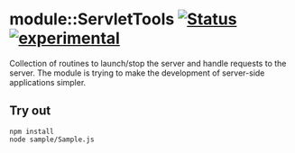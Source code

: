 
# module::ServletTools [![Status](https://github.com/Wandalen/wServletTools/workflows/Publish/badge.svg)](https://github.com/Wandalen/wServletTools/actions?query=workflow%3APublish) [![experimental](https://img.shields.io/badge/stability-experimental-orange.svg)](https://github.com/emersion/stability-badges#experimental)

Collection of routines to launch/stop the server and handle requests to the server. The module is trying to make the development of server-side applications simpler.

## Try out
```
npm install
node sample/Sample.js
```



